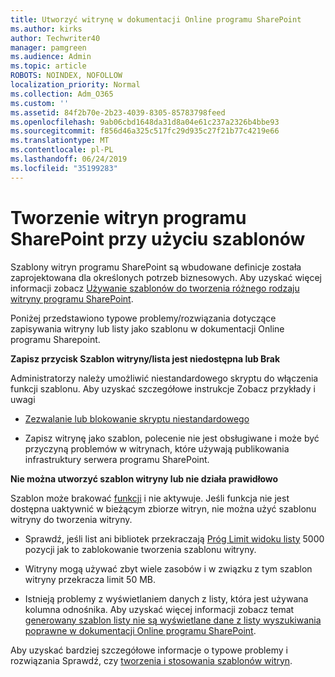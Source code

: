 ```yaml
---
title: Utworzyć witrynę w dokumentacji Online programu SharePoint
ms.author: kirks
author: Techwriter40
manager: pamgreen
ms.audience: Admin
ms.topic: article
ROBOTS: NOINDEX, NOFOLLOW
localization_priority: Normal
ms.collection: Adm_O365
ms.custom: ''
ms.assetid: 84f2b70e-2b23-4039-8305-85783798feed
ms.openlocfilehash: 9ab06cbd1648da31d8a04e61c237a2326b4bbe93
ms.sourcegitcommit: f856d46a325c517fc29d935c27f21b77c4219e66
ms.translationtype: MT
ms.contentlocale: pl-PL
ms.lasthandoff: 06/24/2019
ms.locfileid: "35199283"
---
```

# <a name="create-sharepoint-sites-using-templates"></a>Tworzenie witryn programu SharePoint przy użyciu szablonów

Szablony witryn programu SharePoint są wbudowane definicje została zaprojektowana dla określonych potrzeb biznesowych. Aby uzyskać więcej informacji zobacz [Używanie szablonów do tworzenia różnego rodzaju witryny programu SharePoint](https://support.office.com/article/using-templates-to-create-different-kinds-of-sharepoint-sites-449eccec-ff99-4cf3-b62e-dcfee37e8da4).

Poniżej przedstawiono typowe problemy/rozwiązania dotyczące zapisywania witryny lub listy jako szablonu w dokumentacji Online programu Sharepoint. 

**Zapisz przycisk Szablon witryny/lista jest niedostępna lub Brak**

Administratorzy należy umożliwić niestandardowego skryptu do włączenia funkcji szablonu. Aby uzyskać szczegółowe instrukcje Zobacz przykłady i uwagi 

- [Zezwalanie lub blokowanie skryptu niestandardowego](https://docs.microsoft.com/sharepoint/allow-or-prevent-custom-script)

- Zapisz witrynę jako szablon, polecenie nie jest obsługiwane i może być przyczyną problemów w witrynach, które używają publikowania infrastruktury serwera programu SharePoint.

**Nie można utworzyć szablon witryny lub nie działa prawidłowo**

Szablon może brakować [funkcji](https://social.technet.microsoft.com/wiki/contents/articles/14423.sharepoint-2013-existing-features-guid.aspx) i nie aktywuje. Jeśli funkcja nie jest dostępna uaktywnić w bieżącym zbiorze witryn, nie można użyć szablonu witryny do tworzenia witryny.

- Sprawdź, jeśli list ani bibliotek przekraczają [Próg Limit widoku listy](https://support.office.com/article/Manage-large-lists-and-libraries-in-SharePoint-B8588DAE-9387-48C2-9248-C24122F07C59) 5000 pozycji jak to zablokowanie tworzenia szablonu witryny.

- Witryny mogą używać zbyt wiele zasobów i w związku z tym szablon witryny przekracza limit 50 MB.


- Istnieją problemy z wyświetlaniem danych z listy, która jest używana kolumna odnośnika. Aby uzyskać więcej informacji zobacz temat [generowany szablon listy nie są wyświetlane dane z listy wyszukiwania poprawne w dokumentacji Online programu SharePoint](https://support.office.com/article/template-generated-list-doesn-t-display-correct-data-for-a-column-in-sharepoint-online-20430b62-e40c-4f6f-8889-aa24e80d605a).

Aby uzyskać bardziej szczegółowe informacje o typowe problemy i rozwiązania Sprawdź, czy [tworzenia i stosowania szablonów witryn](https://support.office.com/article/Create-and-use-site-templates-60371B0F-00E0-4C49-A844-34759EBDD989).



